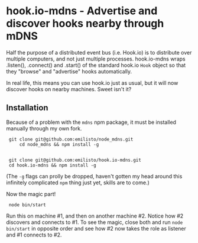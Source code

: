 # hook.io-mdns - Advertise and discover hooks nearby through mDNS

Half the purpose of a distributed event bus (i.e. Hook.io) is to 
distribute over multiple computers, and not just multiple processes.
hook.io-mdns wraps .listen(), .connect() and .start() of the standard hook.io 
`Hook` object so that they "browse" and "advertise" hooks automatically.

In real life, this means you can use hook.io just as usual, but it will
now discover hooks on nearby machines. Sweet isn't it? 

## Installation

Because of a problem with the `mdns` npm package, it must be installed
manually through my own fork.


     git clone git@github.com:emilisto/node_mdns.git
		 cd node_mdns && npm install -g
		 

     git clone git@github.com:emilisto/hook.io-mdns.git
     cd hook.io-mdns && npm install -g

(The `-g` flags can prolly be dropped, haven't gotten my head around this
infinitely complicated `npm` thing just yet, skills are to come.)

Now the magic part!

     node bin/start

Run this on machine #1, and then on another machine #2. Notice how #2
discovers and connects to #1. To see the magic, close both and run
`node bin/start` in opposite order and see how #2 now takes the role
as listener and #1 connects to #2.
